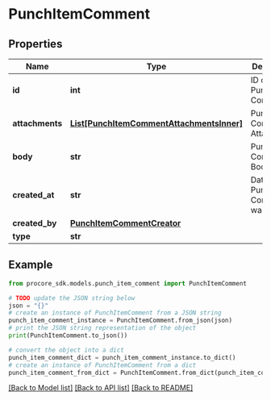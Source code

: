 # PunchItemComment


## Properties

Name | Type | Description | Notes
------------ | ------------- | ------------- | -------------
**id** | **int** | ID of the Punch Item Comment | [optional] 
**attachments** | [**List[PunchItemCommentAttachmentsInner]**](PunchItemCommentAttachmentsInner.md) | Punch Item Comment Attachments | [optional] 
**body** | **str** | Punch Item Comment Body | [optional] 
**created_at** | **str** | Date the Punch Item Comment was created | [optional] 
**created_by** | [**PunchItemCommentCreator**](PunchItemCommentCreator.md) |  | [optional] 
**type** | **str** |  | [optional] 

## Example

```python
from procore_sdk.models.punch_item_comment import PunchItemComment

# TODO update the JSON string below
json = "{}"
# create an instance of PunchItemComment from a JSON string
punch_item_comment_instance = PunchItemComment.from_json(json)
# print the JSON string representation of the object
print(PunchItemComment.to_json())

# convert the object into a dict
punch_item_comment_dict = punch_item_comment_instance.to_dict()
# create an instance of PunchItemComment from a dict
punch_item_comment_from_dict = PunchItemComment.from_dict(punch_item_comment_dict)
```
[[Back to Model list]](../README.md#documentation-for-models) [[Back to API list]](../README.md#documentation-for-api-endpoints) [[Back to README]](../README.md)


